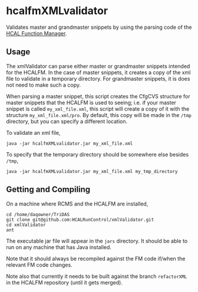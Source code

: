 hcalfmXMLvalidator
==================
Validates master and grandmaster snippets by using the parsing code of the [HCAL Function Manager](https://github.com/HCALRunControl/levelOneHCALFM).

Usage
-----
The xmlValidator can parse either master or grandmaster snippets intended for the HCALFM. In the case of master snippets, it creates a copy of the xml file to validate in a temporary directory. For grandmaster snippets, it is does not need to make such a copy.

When parsing a master snippet, this script creates the CfgCVS structure for master snippets that the HCALFM is used to seeing; i.e. if your master snippet is called `my_xml_file.xml`, this script will create a copy of it with the structure `my_xml_file.xml/pro`. By default, this copy will be made in the `/tmp` directory, but you can specify a different location.

To validate an xml file,
```
java -jar hcalfmXMLvalidator.jar my_xml_file.xml
```


To specify that the temporary directory should be somewhere else besides `/tmp`,
```
java -jar hcalfmXMLvalidator.jar my_xml_file.xml my_tmp_directory
```


Getting and Compiling
---------------------
On a machine where RCMS and the HCALFM are installed,
```
cd /home/daqowner/TriDAS
git clone git@github.com:HCALRunControl/xmlValidator.git
cd xmlValidator
ant
```
The executable jar file will appear in the `jars` directory. It should be able to run on any machine that has Java installed.

Note that it should always be recompiled against the FM code if/when the relevant FM code changes.

Note also that currently it needs to be built against the branch `refactorXML` in the HCALFM repository (until it gets merged).
